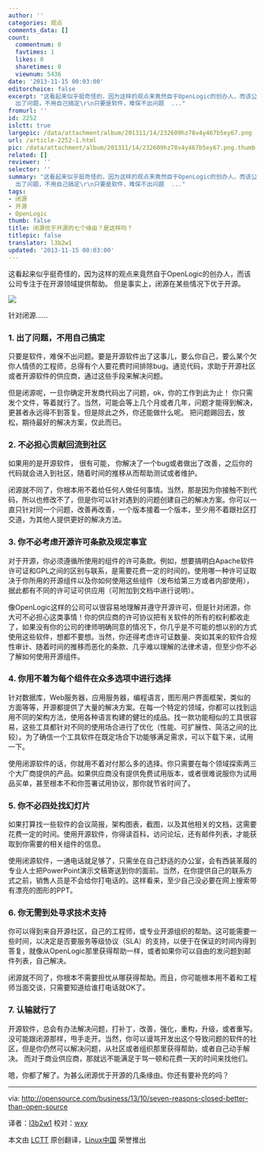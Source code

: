 ```yaml
---
author: ''
categories: 观点
comments_data: []
count:
  commentnum: 0
  favtimes: 1
  likes: 0
  sharetimes: 0
  viewnum: 5436
date: '2013-11-15 00:03:00'
editorchoice: false
excerpt: "这看起来似乎挺奇怪的，因为这样的观点来竟然自于OpenLogic的创办人，而该公司专注于在开源领域提供帮助。 但是事实上，闭源在某些情况下优于开源。\r\n\r\n针对闭源\r\n1.
  出了问题，不用自己搞定\r\n只要是软件，难保不出问题  ..."
fromurl: ''
id: 2252
islctt: true
largepic: /data/attachment/album/201311/14/232609hz78v4y467b5ey67.png
url: /article-2252-1.html
pic: /data/attachment/album/201311/14/232609hz78v4y467b5ey67.png.thumb.jpg
related: []
reviewer: ''
selector: ''
summary: "这看起来似乎挺奇怪的，因为这样的观点来竟然自于OpenLogic的创办人，而该公司专注于在开源领域提供帮助。 但是事实上，闭源在某些情况下优于开源。\r\n\r\n针对闭源\r\n1.
  出了问题，不用自己搞定\r\n只要是软件，难保不出问题  ..."
tags:
- 闭源
- 开源
- OpenLogic
thumb: false
title: 闭源优于开源的七个缘由？是这样吗？
titlepic: false
translator: l3b2w1
updated: '2013-11-15 00:03:00'
---
```


这看起来似乎挺奇怪的，因为这样的观点来竟然自于OpenLogic的创办人，而该公司专注于在开源领域提供帮助。 但是事实上，闭源在某些情况下优于开源。


![](/data/attachment/album/201311/14/232609hz78v4y467b5ey67.png)


针对闭源……


### 1. 出了问题，不用自己搞定


只要是软件，难保不出问题。要是开源软件出了这事儿，要么你自己，要么某个欠你人情债的工程师，总得有个人要花费时间排除bug。通览代码，求助于开源社区或者开源软件的供应商，通过这些手段来解决问题。


但是闭源呢，一旦你确定开发商代码出了问题，ok，你的工作到此为止！ 你只需发个文件，等着就行了。当然，可能会等上几个月或者几年，问题才能得到解决，更甚者永远得不到答复。但是除此之外，你还能做什么呢。 把问题踢回去，放松，期待最好的解决方案，仅此而已。


### 2. 不必担心贡献回流到社区


如果用的是开源软件， 很有可能， 你解决了一个bug或者做出了改善，之后你的代码就会进入到社区，随着时间的推移从而帮助测试或者维护。


闭源就不同了，你根本用不着给任何人做任何事情。当然，那是因为你接触不到代码，所以也修改不了，但是你可以针对遇到的问题创建自己的解决方案。你可以一直只针对同一个问题，改善再改善，一个版本接着一个版本，至少用不着跟社区打交道，为其他人提供更好的解决方法。


### 3. 你不必考虑开源许可条款及规定事宜


对于开源，你必须遵循所使用的组件的许可条款。例如，想要搞明白Apache软件许可证和GPL之间的区别与联系，是需要花费一定的时间的。使用哪一种许可证取决于你所用的开源组件以及你如何使用这些组件（发布给第三方或者内部使用），据此都有不同的许可证可供应用（可附加到文档中进行说明）。


像OpenLogic这样的公司可以很容易地理解并遵守开源许可，但是针对闭源，你大可不必担心这类事情！你的供应商的许可协议把有关软件的所有的权利都收走了，如果没有你的公司的律师明确同意的情况下，你几乎是不可能的想以别的方式使用这些软件，想都不要想。当然，你还得考虑许可证数量、突如其来的软件合规性审计、随着时间的推移而恶化的条款、几乎难以理解的法律术语，但至少你不必了解如何使用开源组件。


### 4. 你用不着为每个组件在众多选项中进行选择


针对数据库，Web服务器，应用服务器，编程语言，图形用户界面框架，类似的方面等等，开源都提供了大量的解决方案。在每一个特定的领域，你都可以找到运用不同的架构方法，使用各种语言构建的健壮的成品。找一款功能相似的工具很容易，这些工具都针对不同的使用场合进行了优化（性能、可扩展性、简洁之间的比较）。为了确信一个工具软件在既定场合下功能够满足需求，可以下载下来，试用一下。


使用闭源软件的话，你就用不着对付那么多的选择。你只需要在每个领域探索两三个大厂商提供的产品。如果供应商没有提供免费试用版本，或者很难说服你为试用品买单，甚至根本不和你签署试用协议，那你就节省时间了。


### 5. 你不必四处找幻灯片


如果打算找一些软件的会议简报，架构图表，截图，以及其他相关的文档，这需要花费一定的时间。使用开源软件，你得读百科，访问论坛，还有邮件列表，才能获取到你需要的相关组件的信息。


使用闭源软件，一通电话就足够了，只需坐在自己舒适的办公室，会有西装革履的专业人士把PowerPoint演示文稿寄送到你的面前。当然，在你提供自己的联系方式之前，销售人员是不会给你打电话的。这样看来，至少自己没必要在网上搜索带有漂亮的图形的PPT。


### 6. 你无需到处寻求技术支持


你可以得到来自开源社区，自己的工程师，或专业开源组织的帮助。这可能需要一些时间，以决定是否要服务等级协议（SLA）的支持，以便于在保证的时间内得到答复，就像从OpenLogic那里获得帮助一样，或者如果你可以自由的发问题到邮件列表，自己解决。


闭源就不同了，你根本不需要担忧从哪获得帮助。而且，你可能根本用不着和工程师当面交谈，只需要知道给谁打电话就OK了。


### 7. 认输就行了


开源软件，总会有办法解决问题，打补丁，改善，强化，重构，升级，或者重写。没可能跟闭源那样，甩手走开。当然，你可以谩骂开发出这个导致问题的软件的社区，但是你仍然可以解决问题，从社区或者组织那里获得帮助，或者自己动手解决。 而对于商业供应商，那就远不能满足于骂一顿和花费一天的时间来找他们。


嗯，你都了解了。为甚么闭源优于开源的几条缘由。你还有要补充的吗？




---


via: <http://opensource.com/business/13/10/seven-reasons-closed-better-than-open-source>


译者：[l3b2w1](https://github.com/l3b2w1) 校对：[wxy](https://github.com/wxy)


本文由 [LCTT](https://github.com/LCTT/TranslateProject) 原创翻译，[Linux中国](http://linux.cn/) 荣誉推出